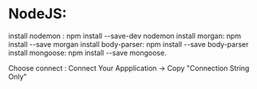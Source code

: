 # NodeJS: 
install nodemon : npm install --save-dev nodemon
install morgan: npm install --save morgan
install body-parser: npm install --save body-parser
install mongoose: npm install --save mongoose.

Choose connect : Connect Your Appplication -> Copy "Connection String Only"